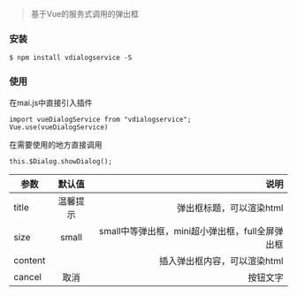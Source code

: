 >基于Vue的服务式调用的弹出框

### 安装
```
$ npm install vdialogservice -S
```

### 使用
在mai.js中直接引入插件
```
import vueDialogService from "vdialogservice"; 
Vue.use(vueDialogService)
````
在需要使用的地方直接调用
```
this.$Dialog.showDialog();
```
参数|默认值|说明
--|:--:|--:
title|温馨提示|弹出框标题，可以渲染html
size|small|small中等弹出框，mini超小弹出框，full全屏弹出框
content||插入弹出框内容，可以渲染html
cancel|取消|按钮文字
